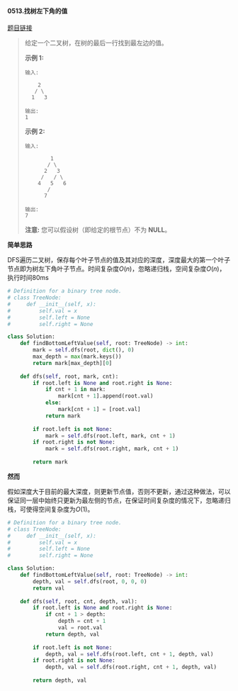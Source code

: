 #### 0513.找树左下角的值

[题目链接](https://leetcode-cn.com/problems/find-bottom-left-tree-value)

> 给定一个二叉树，在树的最后一行找到最左边的值。
>
> **示例 1:**
>
> ```
> 输入:
> 
>     2
>    / \
>   1   3
> 
> 输出:
> 1
> ```
>
>  
>
> **示例 2:**
>
> ```
> 输入:
> 
>         1
>        / \
>       2   3
>      /   / \
>     4   5   6
>        /
>       7
> 
> 输出:
> 7
> ```
>
>  
>
> **注意:** 您可以假设树（即给定的根节点）不为 **NULL**。

**简单思路**

DFS遍历二叉树，保存每个叶子节点的值及其对应的深度，深度最大的第一个叶子节点即为树左下角叶子节点。时间复杂度$O(n)$，忽略递归栈，空间复杂度$O(n)$，执行时间80ms

```python
# Definition for a binary tree node.
# class TreeNode:
#     def __init__(self, x):
#         self.val = x
#         self.left = None
#         self.right = None

class Solution:
    def findBottomLeftValue(self, root: TreeNode) -> int:
        mark = self.dfs(root, dict(), 0)
        max_depth = max(mark.keys())
        return mark[max_depth][0]
        
    def dfs(self, root, mark, cnt):
        if root.left is None and root.right is None:
            if cnt + 1 in mark:
                mark[cnt + 1].append(root.val)
            else:
                mark[cnt + 1] = [root.val]
            return mark
        
        if root.left is not None:
            mark = self.dfs(root.left, mark, cnt + 1)
        if root.right is not None:
            mark = self.dfs(root.right, mark, cnt + 1)
        
        return mark
```

**然而**

假如深度大于目前的最大深度，则更新节点值，否则不更新，通过这种做法，可以保证同一层中始终只更新为最左侧的节点，在保证时间复杂度的情况下，忽略递归栈，可使得空间复杂度为$O(1)$。

```python
# Definition for a binary tree node.
# class TreeNode:
#     def __init__(self, x):
#         self.val = x
#         self.left = None
#         self.right = None

class Solution:
    def findBottomLeftValue(self, root: TreeNode) -> int:
        depth, val = self.dfs(root, 0, 0, 0)
        return val
        
    def dfs(self, root, cnt, depth, val):
        if root.left is None and root.right is None:
            if cnt + 1 > depth:
                depth = cnt + 1
                val = root.val
            return depth, val
        
        if root.left is not None:
            depth, val = self.dfs(root.left, cnt + 1, depth, val)
        if root.right is not None:
            depth, val = self.dfs(root.right, cnt + 1, depth, val)
        
        return depth, val
```

